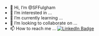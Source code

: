 - 👋 Hi, I’m @SFFulgham
- 👀 I’m interested in ...
- 🌱 I’m currently learning ...
- 💞️ I’m looking to collaborate on ...
- 📫 How to reach me ...
[![LinkedIn Badge](https://img.shields.io/badge/LinkedIn-Profile-informational?style=flat&logo=linkedin&logoColor=white&color=0D76A8)](https://www.linkedin.com/in/kevinfulgham/)

<!---
SFFulgham/SFFulgham is a ✨ special ✨ repository because its `README.md` (this file) appears on your GitHub profile.
You can click the Preview link to take a look at your changes.
--->
